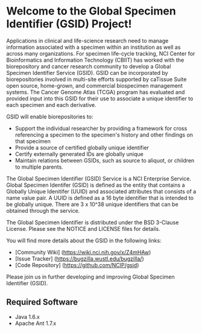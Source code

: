 Welcome to the Global Specimen Identifier (GSID) Project!
=====================================

Applications in clinical and life-science research need to manage information associated with a specimen within an institution as well as across many organizations.  For specimen life-cycle tracking, NCI Center for Bioinformatics and Information Technology (CBIIT) has worked with the biorepository and cancer research community to develop a Global Specimen Identifier Service (GSID). GSID can be incorporated by biorepositories involved in multi-site efforts supported by caTissue Suite open source, home-grown, and commercial biospecimen management systems.  The Cancer Genome Atlas (TCGA) program has evaluated and provided input into this GSID for their use to associate a unique identifier to each specimen and each derivative.

GSID will enable biorepositories to:
* Support the individual researcher by providing a framework for cross referencing a specimen to the specimen's history and other findings on that specimen
* Provide a source of certified globally unique identifier
* Certify externally generated IDs are globally unique
* Maintain relations between GSIDs, such as source to aliquot, or children to multiple parents.

The Global Specimen Identifier (GSID) Service is a NCI Enterprise Service. Global Specimen Identifer (GSID) is defined as the entity that contains a Globally Unique Idenitifer (UUID) and associated attributes that consists of a name value pair. A UUID is defined as a 16 byte identifier that is intended to be globally unique.   There are 3 x 10^38  unique identifiers that can be obtained through the service.

The Global Specimen Identifier is distributed under the BSD 3-Clause License.
Please see the NOTICE and LICENSE files for details.

You will find more details about the GSID in the following links:
 * [Community Wiki] (https://wiki.nci.nih.gov/x/Z4mHAw)
 * [Issue Tracker] (https://bugzilla.wustl.edu/bugzilla/)
 * [Code Repository] (https://github.com/NCIP/gsid)

Please join us in further developing and improving Global Specimen Identifier (GSID).

## Required Software
 * Java 1.6.x
 * Apache Ant 1.7.x
 
